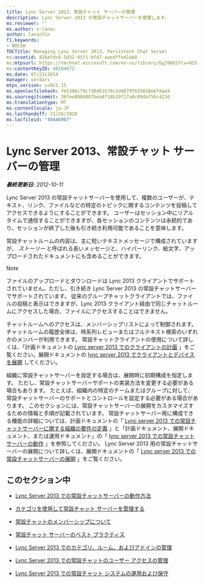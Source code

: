 ```yaml
---
title: Lync Server 2013、常設チャット サーバーの管理
description: Lync Server 2013 の常設チャットサーバーを管理します。
ms.reviewer: ''
ms.author: v-lanac
author: lanachin
f1.keywords:
- NOCSH
TOCTitle: Managing Lync Server 2013, Persistent Chat Server
ms:assetid: 82befdc6-5d32-45f1-bfd7-aaedffed1ab8
ms:mtpsurl: https://technet.microsoft.com/en-us/library/Gg398657(v=OCS.15)
ms:contentKeyID: 48184672
ms.date: 07/23/2014
manager: serdars
mtps_version: v=OCS.15
ms.openlocfilehash: fe5306c79c738d61b70c3dd079fb55650e6fdae9
ms.sourcegitcommit: 36fee89bb887bea4f18b19f17a8c69daf5bc423d
ms.translationtype: MT
ms.contentlocale: ja-JP
ms.lasthandoff: 11/26/2020
ms.locfileid: "49446907"
---
```

# <a name="managing-lync-server-2013-persistent-chat-server"></a>Lync Server 2013、常設チャット サーバーの管理

<div data-xmlns="http://www.w3.org/1999/xhtml">

<div class="topic" data-xmlns="http://www.w3.org/1999/xhtml" data-msxsl="urn:schemas-microsoft-com:xslt" data-cs="https://msdn.microsoft.com/">

<div data-asp="https://msdn2.microsoft.com/asp">



</div>

<div id="mainSection">

<div id="mainBody">

<span> </span>

_**最終更新日:** 2012-10-11_

Lync Server 2013 の常設チャットサーバーを使用して、複数のユーザーが、テキスト、リンク、ファイルなどの特定のトピックに関するコンテンツを投稿してアクセスできるようにすることができます。 ユーザーはセッション中にリアルタイムで通信することができますが、各セッションのコンテンツは永続的であり、セッションが終了した後も引き続き利用可能であることを意味します。

常設チャットルームの内容は、主に短いテキストメッセージで構成されていますが、 *ストーリー* と呼ばれる長いメッセージと、ハイパーリンク、絵文字、アップロードされたドキュメントにも含めることができます。

<div>


> [!NOTE]  
> ファイルのアップロードとダウンロードは Lync 2013 クライアントでサポートされていません。ただし、引き続き Lync Server 2013 の常設チャットサーバーでサポートされています。 従来のグループチャットクライアントでは、ファイルの投稿と表示はできますが、Lync 2013 クライアント経由で同じチャットルームにアクセスした場合、ファイルにアクセスすることはできません。



</div>

チャットルームへのアクセスは、メンバーシップリストによって制御されます。 チャットルームの履歴全体は、時系列レビューまたはフルテキスト検索のいずれかのメンバーが利用できます。 常設チャットクライアントの使用について詳しくは、「計画ドキュメントの [Lync server 2013 でのクライアントの計画](lync-server-2013-planning-for-clients.md) 」をご覧ください。展開ドキュメントの [lync server 2013 でクライアントとデバイスを展開](lync-server-2013-deploying-clients-and-devices.md) してください。

組織に常設チャットサーバーを設定する場合は、展開時に初期構成を指定します。 ただし、常設チャットサーバーサポートの実装方法を変更する必要がある場合もあります。 たとえば、組織内の特定のチームまたはグループに対して、常設チャットサーバーのサポートとコントロールを設定する必要がある場合があります。 このセクションには、常設チャットサーバーの展開をカスタマイズするための情報と手順が記載されています。 常設チャットサーバー用に構成できる機能の詳細については、計画ドキュメントの「 [Lync server 2013 での常設チャットサーバーに関する組織の要件の定義](lync-server-2013-defining-your-requirements-for-persistent-chat-server.md) 」と「計画ドキュメント、展開ドキュメント、または運用ドキュメント」の「 [lync server 2013 での常設チャットサーバーの動作](lync-server-2013-how-persistent-chat-server-works.md) 」を参照してください。 Lync Server 2013 用の常設チャットサーバーの展開について詳しくは、展開ドキュメントの「 [Lync server 2013 での常設チャットサーバーの展開](lync-server-2013-deploying-persistent-chat-server.md) 」をご覧ください。

<div>

## <a name="in-this-section"></a>このセクション中

  - [Lync Server 2013 での常設チャットサーバーの動作方法](lync-server-2013-how-persistent-chat-server-works.md)

  - [カテゴリを使用して常設チャット サーバーを管理する](using-categories-to-administer-persistent-chat-server.md)

  - [常設チャットのメンバーシップについて](understanding-persistent-chat-membership.md)

  - [常設チャット サーバーのベスト プラクティス](persistent-chat-server-best-practices.md)

  - [Lync Server 2013 でのカテゴリ、ルーム、およびアドインの管理](lync-server-2013-managing-categories-rooms-and-add-ins.md)

  - [Lync Server 2013 での常設チャットのユーザー アクセスの管理](lync-server-2013-managing-persistent-chat-user-access.md)

  - [Lync Server 2013 での常設チャット システムの運用および保守](lync-server-2013-operating-and-maintaining-the-persistent-chat-system.md)

</div>

</div>

<span> </span>

</div>

</div>

</div>

